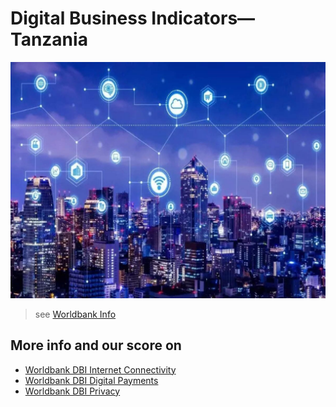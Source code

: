 
# Digital Business Indicators—Tanzania

![](img/dbi.png)  

> see [Worldbank Info](https://www.worldbank.org/en/research/brief/digital-business-indicators-Tanzania)


## More info and our score on 

- [Worldbank DBI Internet Connectivity](/worldbank/digital_business_indicators/dbi_connectivity.md)
- [Worldbank DBI Digital Payments](/worldbank/digital_business_indicators/dbi_payments.md)
- [Worldbank DBI Privacy](/worldbank/digital_business_indicators/dbi_privacy.md)



<!-- > TODO  (emre)

- make a page per subsection which is relevant
- copy all relevant content
- make a new column so we can see what would be resolved by our system
- can use https://www.tablesgenerator.com/markdown_tables to make it easier -->
